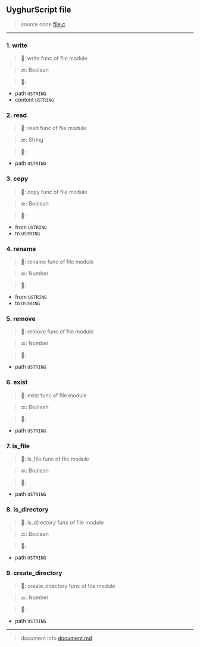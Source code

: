 
## UyghurScript file

> source code [file.c](uyghur\internals\file.c)
---

### 1. write

> 📝:  write func of file module

> 🔙: Boolean

> 🛒: 
* path  `USTRING`
* content  `USTRING`


### 2. read

> 📝:  read func of file module

> 🔙: String

> 🛒: 
* path  `USTRING`


### 3. copy

> 📝:  copy func of file module

> 🔙: Boolean

> 🛒: 
* from  `USTRING`
* to  `USTRING`


### 4. rename

> 📝:  rename func of file module

> 🔙: Number

> 🛒: 
* from  `USTRING`
* to  `USTRING`


### 5. remove

> 📝:  remove func of file module

> 🔙: Number

> 🛒: 
* path  `USTRING`


### 6. exist

> 📝:  exist func of file module

> 🔙: Boolean

> 🛒: 
* path  `USTRING`


### 7. is_file

> 📝:  is_file func of file module

> 🔙: Boolean

> 🛒: 
* path  `USTRING`


### 8. is_directory

> 📝:  is_directory func of file module

> 🔙: Boolean

> 🛒: 
* path  `USTRING`


### 9. create_directory

> 📝:  create_directory func of file module

> 🔙: Number

> 🛒: 
* path  `USTRING`


---
> document info [document.md](../document.md)

